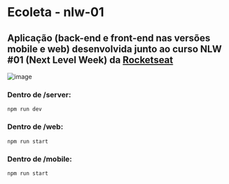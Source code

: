 # Ecoleta - nlw-01
## Aplicação (back-end e front-end nas versões mobile e web) desenvolvida junto ao curso NLW #01 (Next Level Week) da <a href='https://github.com/Rocketseat'>Rocketseat</a>

![image](https://user-images.githubusercontent.com/889659/83959439-3d27ec80-a853-11ea-81cd-5151cd031e72.png)


### Dentro de /server:
    npm run dev

### Dentro de /web:
    npm run start

### Dentro de /mobile:
    npm run start
